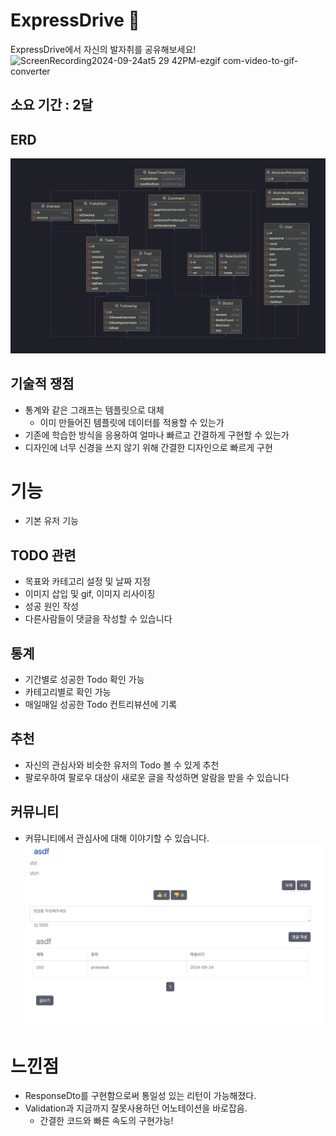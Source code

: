 # ExpressDrive 🎨
ExpressDrive에서 자신의 발자취를 공유해보세요!
![ScreenRecording2024-09-24at5 29 42PM-ezgif com-video-to-gif-converter](https://github.com/user-attachments/assets/7efc0052-f0e0-4e10-9952-3b9e16274067)

## 소요 기간 : 2달

## ERD
![img_1.png](img_1.png)

## 기술적 쟁점
- 통계와 같은 그래프는 템플릿으로 대체
  - 이미 만들어진 템플릿에 데이터를 적용할 수 있는가
- 기존에 학습한 방식을 응용하여 얼마나 빠르고 간결하게 구현할 수 있는가
- 디자인에 너무 신경을 쓰지 않기 위해 간결한 디자인으로 빠르게 구현

# 기능
- 기본 유저 기능
## TODO 관련
  - 목표와 카테고리 설정 및 날짜 지정
  - 이미지 삽입 및 gif, 이미지 리사이징
  - 성공 원인 작성
  - 다른사람들이 댓글을 작성할 수 있습니다
## 통계
  - 기간별로 성공한 Todo 확인 가능
  - 카테고리별로 확인 가능
  - 매일매일 성공한 Todo 컨트리뷰션에 기록

## 추천
  - 자신의 관심사와 비슷한 유저의 Todo 볼 수 있게 추천
  - 팔로우하여 팔로우 대상이 새로운 글을 작성하면 알람을 받을 수 있습니다
## 커뮤니티
  - 커뮤니티에서 관심사에 대해 이야기할 수 있습니다.
  ![img_2.png](img_2.png)
# 느낀점
- ResponseDto를 구현함으로써 통일성 있는 리턴이 가능해졌다.
- Validation과 지금까지 잘못사용하던 어노테이션을 바로잡음.
  - 간결한 코드와 빠른 속도의 구현가능!